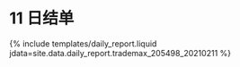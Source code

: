 # 11 日结单

{% include  templates/daily_report.liquid jdata=site.data.daily_report.trademax_205498_20210211 %}